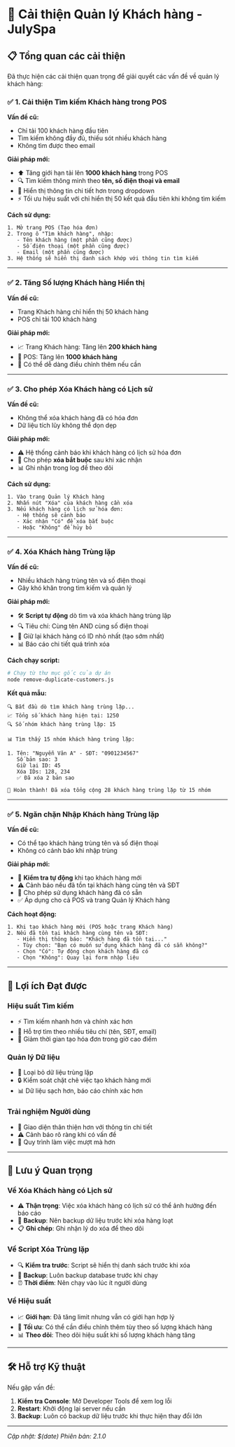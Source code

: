 # 🎉 Cải thiện Quản lý Khách hàng - JulySpa

## 📋 Tổng quan các cải thiện

Đã thực hiện các cải thiện quan trọng để giải quyết các vấn đề về quản lý khách hàng:

### ✅ **1. Cải thiện Tìm kiếm Khách hàng trong POS**

**Vấn đề cũ:**
- Chỉ tải 100 khách hàng đầu tiên
- Tìm kiếm không đầy đủ, thiếu sót nhiều khách hàng
- Không tìm được theo email

**Giải pháp mới:**
- ⬆️ Tăng giới hạn tải lên **1000 khách hàng** trong POS
- 🔍 Tìm kiếm thông minh theo **tên, số điện thoại và email**
- 📱 Hiển thị thông tin chi tiết hơn trong dropdown
- ⚡ Tối ưu hiệu suất với chỉ hiển thị 50 kết quả đầu tiên khi không tìm kiếm

**Cách sử dụng:**
```
1. Mở trang POS (Tạo hóa đơn)
2. Trong ô "Tìm khách hàng", nhập:
   - Tên khách hàng (một phần cũng được)
   - Số điện thoại (một phần cũng được) 
   - Email (một phần cũng được)
3. Hệ thống sẽ hiển thị danh sách khớp với thông tin tìm kiếm
```

---

### ✅ **2. Tăng Số lượng Khách hàng Hiển thị**

**Vấn đề cũ:**
- Trang Khách hàng chỉ hiển thị 50 khách hàng
- POS chỉ tải 100 khách hàng

**Giải pháp mới:**
- 📈 Trang Khách hàng: Tăng lên **200 khách hàng**
- 🏪 POS: Tăng lên **1000 khách hàng**
- 🔄 Có thể dễ dàng điều chỉnh thêm nếu cần

---

### ✅ **3. Cho phép Xóa Khách hàng có Lịch sử**

**Vấn đề cũ:**
- Không thể xóa khách hàng đã có hóa đơn
- Dữ liệu tích lũy không thể dọn dẹp

**Giải pháp mới:**
- ⚠️ Hệ thống cảnh báo khi khách hàng có lịch sử hóa đơn
- 🔐 Cho phép **xóa bắt buộc** sau khi xác nhận
- 📊 Ghi nhận trong log để theo dõi

**Cách sử dụng:**
```
1. Vào trang Quản lý Khách hàng
2. Nhấn nút "Xóa" của khách hàng cần xóa
3. Nếu khách hàng có lịch sử hóa đơn:
   - Hệ thống sẽ cảnh báo
   - Xác nhận "Có" để xóa bắt buộc
   - Hoặc "Không" để hủy bỏ
```

---

### ✅ **4. Xóa Khách hàng Trùng lặp**

**Vấn đề cũ:**
- Nhiều khách hàng trùng tên và số điện thoại
- Gây khó khăn trong tìm kiếm và quản lý

**Giải pháp mới:**
- 🛠️ **Script tự động** dò tìm và xóa khách hàng trùng lặp
- 🔍 Tiêu chí: Cùng tên AND cùng số điện thoại
- 💾 Giữ lại khách hàng có ID nhỏ nhất (tạo sớm nhất)
- 📊 Báo cáo chi tiết quá trình xóa

**Cách chạy script:**
```bash
# Chạy từ thư mục gốc của dự án
node remove-duplicate-customers.js
```

**Kết quả mẫu:**
```
🔍 Bắt đầu dò tìm khách hàng trùng lặp...
📈 Tổng số khách hàng hiện tại: 1250
🔍 Số nhóm khách hàng trùng lặp: 15

📊 Tìm thấy 15 nhóm khách hàng trùng lặp:

1. Tên: "Nguyễn Văn A" - SĐT: "0901234567"
   Số bản sao: 3
   Giữ lại ID: 45
   Xóa IDs: 128, 234
   ✅ Đã xóa 2 bản sao

🎉 Hoàn thành! Đã xóa tổng cộng 28 khách hàng trùng lặp từ 15 nhóm
```

---

### ✅ **5. Ngăn chặn Nhập Khách hàng Trùng lặp**

**Vấn đề cũ:**
- Có thể tạo khách hàng trùng tên và số điện thoại
- Không có cảnh báo khi nhập trùng

**Giải pháp mới:**
- 🚫 **Kiểm tra tự động** khi tạo khách hàng mới
- ⚠️ Cảnh báo nếu đã tồn tại khách hàng cùng tên và SĐT
- 🔄 Cho phép sử dụng khách hàng đã có sẵn
- ✅ Áp dụng cho cả POS và trang Quản lý Khách hàng

**Cách hoạt động:**
```
1. Khi tạo khách hàng mới (POS hoặc trang Khách hàng)
2. Nếu đã tồn tại khách hàng cùng tên và SĐT:
   - Hiển thị thông báo: "Khách hàng đã tồn tại..."
   - Tùy chọn: "Bạn có muốn sử dụng khách hàng đã có sẵn không?"
   - Chọn "Có": Tự động chọn khách hàng đã có
   - Chọn "Không": Quay lại form nhập liệu
```

---

## 🚀 Lợi ích Đạt được

### **Hiệu suất Tìm kiếm**
- ⚡ Tìm kiếm nhanh hơn và chính xác hơn
- 📱 Hỗ trợ tìm theo nhiều tiêu chí (tên, SĐT, email)
- 🎯 Giảm thời gian tạo hóa đơn trong giờ cao điểm

### **Quản lý Dữ liệu**
- 🧹 Loại bỏ dữ liệu trùng lặp
- 🔒 Kiểm soát chặt chẽ việc tạo khách hàng mới
- 📊 Dữ liệu sạch hơn, báo cáo chính xác hơn

### **Trải nghiệm Người dùng**
- 🎨 Giao diện thân thiện hơn với thông tin chi tiết
- ⚠️ Cảnh báo rõ ràng khi có vấn đề
- 🔄 Quy trình làm việc mượt mà hơn

---

## 📝 Lưu ý Quan trọng

### **Về Xóa Khách hàng có Lịch sử**
- ⚠️ **Thận trọng**: Việc xóa khách hàng có lịch sử có thể ảnh hưởng đến báo cáo
- 💾 **Backup**: Nên backup dữ liệu trước khi xóa hàng loạt
- 📋 **Ghi chép**: Ghi nhận lý do xóa để theo dõi

### **Về Script Xóa Trùng lặp**
- 🔍 **Kiểm tra trước**: Script sẽ hiển thị danh sách trước khi xóa
- 💾 **Backup**: Luôn backup database trước khi chạy
- ⏰ **Thời điểm**: Nên chạy vào lúc ít người dùng

### **Về Hiệu suất**
- 📈 **Giới hạn**: Đã tăng limit nhưng vẫn có giới hạn hợp lý
- 🔄 **Tối ưu**: Có thể cần điều chỉnh thêm tùy theo số lượng khách hàng
- 📊 **Theo dõi**: Theo dõi hiệu suất khi số lượng khách hàng tăng

---

## 🛠️ Hỗ trợ Kỹ thuật

Nếu gặp vấn đề:

1. **Kiểm tra Console**: Mở Developer Tools để xem log lỗi
2. **Restart**: Khởi động lại server nếu cần
3. **Backup**: Luôn có backup dữ liệu trước khi thực hiện thay đổi lớn

---

*Cập nhật: $(date)*
*Phiên bản: 2.1.0*
